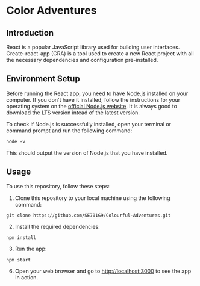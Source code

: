 # Color Adventures

## Introduction

React is a popular JavaScript library used for building user interfaces. Create-react-app (CRA) is a tool used to create a new React project with all the necessary dependencies and configuration pre-installed.

## Environment Setup

Before running the React app, you need to have Node.js installed on your computer. If you don't have it installed, follow the instructions for your operating system on the [official Node.js website](https://nodejs.org/en/download/). It is always good to download the LTS version intead of the latest version.

To check if Node.js is successfully installed, open your terminal or command prompt and run the following command:

```
node -v
```

This should output the version of Node.js that you have installed.

## Usage

To use this repository, follow these steps:

1. Clone this repository to your local machine using the following command:

```
git clone https://github.com/SE701G9/Colourful-Adventures.git
```

2. Install the required dependencies:

```
npm install
```

3. Run the app:

```
npm start
```

6. Open your web browser and go to [http://localhost:3000](http://localhost:3000) to see the app in action.
